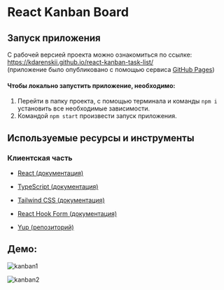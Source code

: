# React Kanban Board

## Запуск приложения

С рабочей версией проекта можно ознакомиться по ссылке: https://kdarenskii.github.io/react-kanban-task-list/  
(приложение было опубликовано с помощью сервиса [GitHub Pages](https://pages.github.com/))

#### Чтобы локально запустить приложение, необходимо:

1.  Перейти в папку проекта, с помощью терминала и команды `npm i` установить все необходимые зависимости.
2.  Командой `npm start` произвести запуск приложения.

## Используемые ресурсы и инструменты

### Клиентская часть

-   [React (документация)](https://reactjs.org/docs/getting-started.html)

-   [TypeScript (документация)](https://www.typescriptlang.org/docs/)

-   [Tailwind CSS (документация)](https://tailwindcss.com/docs/installation)

-   [React Hook Form (документация)](https://react-hook-form.com/get-started/)

-   [Yup (репозиторий)](https://github.com/jquense/yup)

## Демо:
![kanban1](https://github.com/KDarenskii/react-kanban-task-list/assets/111995279/e078156b-241f-4bfe-864e-708512c3e5d1)

![kanban2](https://github.com/KDarenskii/react-kanban-task-list/assets/111995279/778b4e19-4c13-4a28-b7da-f15079dc3dbb)
